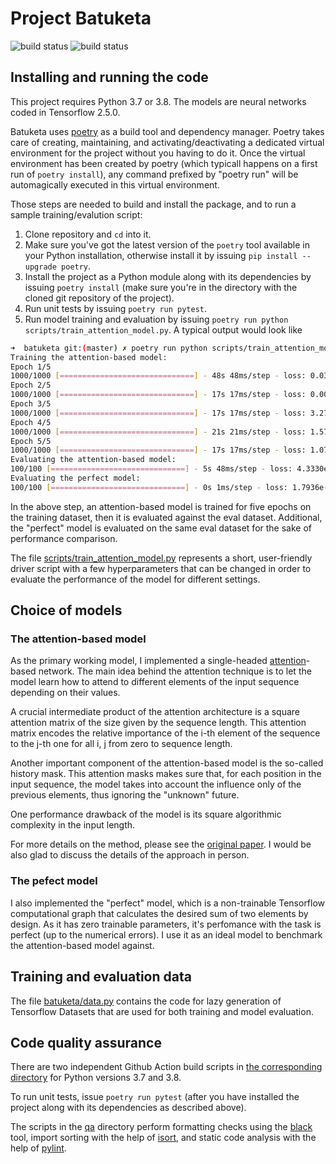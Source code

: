 # Project Batuketa

![build status](https://github.com/gbordyugov/batuketa/actions/workflows/build-3.7.yml/badge.svg)
![build status](https://github.com/gbordyugov/batuketa/actions/workflows/build-3.8.yml/badge.svg)

## Installing and running the code

This project requires Python 3.7 or 3.8. The models are neural
networks coded in Tensorflow 2.5.0.

Batuketa uses [poetry](https://python-poetry.org/) as a build tool and
dependency manager. Poetry takes care of creating, maintaining, and
activating/deactivating a dedicated virtual environment for the
project without you having to do it. Once the virtual environment has
been created by poetry (which typicall happens on a first run of
`poetry install`), any command prefixed by "poetry run" will be
automagically executed in this virtual environment.

Those steps are needed to build and install the package, and to run a
sample training/evalution script:

1. Clone repository and `cd` into it.
1. Make sure you've got the latest version of the `poetry` tool
   available in your Python installation, otherwise install it by
   issuing `pip install --upgrade poetry`.
1. Install the project as a Python module along with its dependencies
   by issuing `poetry install` (make sure you're in the directory with
   the cloned git repository of the project).
1. Run unit tests by issuing `poetry run pytest`.
1. Run model training and evaluation by issuing `poetry run python
   scripts/train_attention_model.py`. A typical output would look like
```bash
➜  batuketa git:(master) ✗ poetry run python scripts/train_attention_model.py
Training the attention-based model:
Epoch 1/5
1000/1000 [==============================] - 48s 48ms/step - loss: 0.0304
Epoch 2/5
1000/1000 [==============================] - 17s 17ms/step - loss: 0.0010
Epoch 3/5
1000/1000 [==============================] - 17s 17ms/step - loss: 3.2781e-04
Epoch 4/5
1000/1000 [==============================] - 21s 21ms/step - loss: 1.5733e-04
Epoch 5/5
1000/1000 [==============================] - 17s 17ms/step - loss: 1.0748e-04
Evaluating the attention-based model:
100/100 [==============================] - 5s 48ms/step - loss: 4.3330e-06
Evaluating the perfect model:
100/100 [==============================] - 0s 1ms/step - loss: 1.7936e-15
```

In the above step, an attention-based model is trained for five epochs
on the training dataset, then it is evaluated against the eval
dataset. Additional, the "perfect" model is evaluated on the same eval
dataset for the sake of performance comparison.

The file
[scripts/train_attention_model.py](scripts/train_attention_model.py)
represents a short, user-friendly driver script with a few
hyperparameters that can be changed in order to evaluate the
performance of the model for different settings.


## Choice of models

### The attention-based model

As the primary working model, I implemented a single-headed
[attention](https://arxiv.org/abs/1706.03762)-based network. The main
idea behind the attention technique is to let the model learn how to
attend to different elements of the input sequence depending on their
values.

A crucial intermediate product of the attention architecture is a
square attention matrix of the size given by the sequence length. This
attention matrix encodes the relative importance of the i-th element
of the sequence to the j-th one for all i, j from zero to sequence
length.

Another important component of the attention-based model is the
so-called history mask. This attention masks makes sure that, for each
position in the input sequence, the model takes into account the
influence only of the previous elements, thus ignoring the "unknown"
future.

One performance drawback of the model is its square algorithmic
complexity in the input length.

For more details on the method, please see the [original
paper](https://arxiv.org/abs/1706.03762). I would be also glad to
discuss the details of the approach in person.


### The pefect model

I also implemented the "perfect" model, which is a non-trainable
Tensorflow computational graph that calculates the desired sum of two
elements by design. As it has zero trainable parameters, it's
perfomance with the task is perfect (up to the numerical errors). I
use it as an ideal model to benchmark the attention-based model
against.


## Training and evaluation data

The file [batuketa/data.py](batuketa/data.py) contains the code for
lazy generation of Tensorflow Datasets that are used for both training
and model evaluation.


## Code quality assurance

There are two independent Github Action build scripts in [the
corresponding directory](.github/workflows) for Python versions 3.7
and 3.8.

To run unit tests, issue `poetry run pytest` (after you have installed
the project along with its dependencies as described above).

The scripts in the [qa](qa/) directory perform formatting checks using
the [black](https://github.com/psf/black) tool, import sorting with
the help of [isort](https://github.com/PyCQA/isort), and static code
analysis with the help of [pylint](https://www.pylint.org/).
